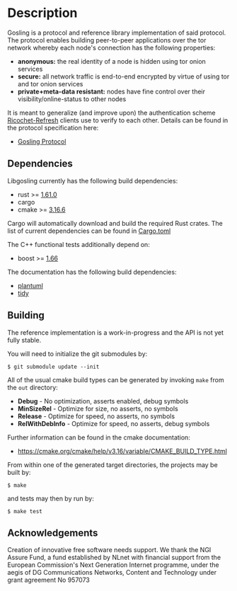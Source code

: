 # Description

Gosling is a protocol and reference library implementation of said protocol. The protocol enables building peer-to-peer applications over the tor network whereby each node's connection has the following properties:

- **anonymous:** the real identity of a node is hidden using tor onion services
- **secure:** all network traffic is end-to-end encrypted by virtue of using tor and tor onion services
- **private+meta-data resistant:** nodes have fine control over their visibility/online-status to other nodes

It is meant to generalize (and improve upon) the authentication scheme [Ricochet-Refresh](https://github.com/blueprint-freespeech/ricochet-refresh) clients use to verify to each other. Details can be found in the protocol specification here:

- [Gosling Protocol](./docs/gosling_protocol/protocol.md)


## Dependencies

Libgosling currently has the following build dependencies:

- rust >= [1.61.0](https://github.com/blueprint-freespeech/gosling/blob/main/source/gosling/Cargo.toml#L6)
- cargo
- cmake >= [3.16.6](https://github.com/blueprint-freespeech/gosling/blob/main/source/CMakeLists.txt#L1)

Cargo will automatically download and build the required Rust crates. The list of current dependencies can be found in [Cargo.toml](https://github.com/blueprint-freespeech/gosling/blob/main/source/gosling/Cargo.toml)

The C++ functional tests additionally depend on:

- boost >= [1.66](https://github.com/blueprint-freespeech/gosling/blob/main/source/test/functional/CMakeLists.txt#L1)

The documentation has the following build dependencies:

- [plantuml](https://github.com/plantuml/plantuml)
- [tidy](https://github.com/htacg/tidy-html5)

## Building

The reference implementation is a work-in-progress and the API is not yet fully stable.

You will need to initialize the git submodules by:

```
$ git submodule update --init
```

All of the usual cmake build types can be generated by invoking `make` from the `out` directory:

- **Debug** - No optimization, asserts enabled, debug symbols
- **MinSizeRel** - Optimize for size, no asserts, no symbols
- **Release** - Optimize for speed, no asserts, no symbols
- **RelWithDebInfo** - Optimize for speed, no asserts, debug symbols

Further information can be found in the cmake documentation:
- https://cmake.org/cmake/help/v3.16/variable/CMAKE_BUILD_TYPE.html

From within one of the generated target directories, the projects may be built by:

```
$ make
```

and tests may then by run by:

```
$ make test
```

## Acknowledgements

Creation of innovative free software needs support. We thank the NGI Assure Fund, a fund established by NLnet with financial support from the European Commission's Next Generation Internet programme, under the aegis of DG Communications Networks, Content and Technology under grant agreement No 957073